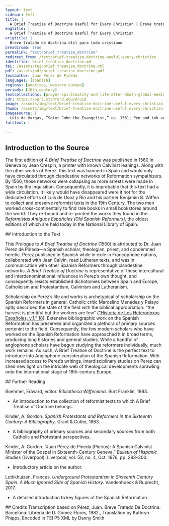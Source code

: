 ```yaml
---
layout: text
sidebar: left
title: |
  A Brief Treatise of Doctrine Useful for Every Christian | Breve tratado de doctrina útil para todo cristiano
engtitle: |
  A Brief Treatise of Doctrine Useful for Every Christian
origtitle: |
  Breve tratado de doctrina útil para todo cristiano
breadcrumb: true
permalink: "text/brief_treatise_doctrine"
redirect_from: /text/brief-treatise-doctrine-useful-every-christian
identifier: brief_treatise_doctrine.md
tei: /assets/tei/brief_treatise_doctrine.xml
pdf: /assets/pdf/brief_treatise_doctrine.pdf
textauthor: Juan Perez de Piñeda
languages: [spanish]
regions: [americas, western_europe]
periods: [16th_century]
textcollections: [prayer-spirituality-and-life-after-death-global-medieval-perspectives]
sdr: https://purl.stanford.edu/druid 
image: /assets/img/text/brief-treatise-doctrine-useful-every-christian.jpg
thumb: /assets/img/text/brief-treatise-doctrine-useful-every-christian-thumb.jpg
imagesource: |
  Luis de Vargas, “Saint John the Evangelist,” ca. 1561; Pen and ink and wash on paper; Collection of the Hispanic Society of America
fulltext: |
  
--- 
```

## Introduction to the Source 
<p>The first edition of <em>A Brief Treatise of Doctrine</em> was published in 1560 in Geneva by Jean Crespin, a printer with known Calvinist leanings. Along with the other works of Perez, this text was banned in Spain and would only have circulated through clandestine networks of Reformation sympathizers. By 1560, those networks were collapsing as more arrests were made in Spain by the Inquisition. Consequently, it is improbable that this text had a wide circulation. It likely would have disappeared were it not for the dedicated efforts of Luis de Usoz y Rio and his partner Benjamin B. Wiffen to collect and preserve reformist texts in the 19th Century. The two men worked cross-continentally to find rare books in small bookstores around the world. They re-bound and re-printed the works they found in the <em>Reformistas Antiguos Españoles (Old Spanish Reformers)</em>, the oldest editions of which are held today in the National Library of Spain.</p>
## Introduction to the Text 
<p>This Prologue to <em>A Brief Treatise of Doctrine</em> (1560) is attributed to Dr. Juan Perez de Piñeda—a Spanish scholar, theologian, priest, and condemned heretic. Perez published in Spanish while in exile in Francophone nations, collaborated with Jean Calvin, read Lutheran texts, and was in communication with other Spanish Reformers through clandestine networks. <em>A Brief Treatise of Doctrine</em> is representative of these intercultural and interdenominational influences in Perez’s own thought, and consequently resists established dichotomies between Spain and Europe, Catholicism and Protestantism, Calvinism and Lutheranism.</p> <p>Scholarship on Perez’s life and works is archetypical of scholarship on the Spanish Reformers in general. Catholic critic Marcelino Menedez y Pelayo aptly described the state of the field with the biblical appropriation: “the harvest is plentiful but the workers are few” (<a href="https://hdl.handle.net/2027/mdp.39015041826192?urlappend=%3Bseq=9">“Historia de Los Heterodoxos Españoles, v.1.” 18</a>). Extensive bibliographic work on the Spanish Reformation has preserved and organized a plethora of primary sources pertenint to the field. Consequently, the few modern scholars who have worked on the Spanish Reformation have approached it in broad terms, producing long histories and general studies. While a handful of anglophone scholars have begun studying the reformers individually, much work remains. As such, A Brief Treatise of Doctrine is the perfect text to introduce into Anglophone consideration of the Spanish Reformation. With increased access to Perez’s writings, interdisciplinary studies on Perez can shed new light on the intricate web of theological developments sprawling onto the international stage of 16th-century Europe.</p>
## Further Reading 
<p>Boehmer, Edward, editor. <em>Bibliotheca Wiffeniana.</em> Burt Franklin, 1883.</p> <ul> <li>An introduction to the collection of reformist texts to which A Brief Treatise of Doctrine belongs.</li> </ul> <p>Kinder, A. Gordon. <em>Spanish Protestants and Reformers in the Sixteenth Century: A Bibliography</em>. Grant & Cutler, 1983.</p> <ul> <li>A bibliography of primary sources and secondary sources from both Catholic and Protestant perspectives.</li> </ul> <p>Kinder, A. Gordon. “Juan Pérez de Pineda (Pierius): A Spanish Calvinist Minister of the Gospel in Sixteenth-Century Geneva.” <em>Bulletin of Hispanic Studies</em> (Liverpool); Liverpool, vol. 53, no. 4, Oct. 1976, pp. 283–300.</p> <ul> <li>Introductory article on the author.</li> </ul> <p>Luttikhuizen, Frances. <em>Underground Protestantism in Sixteenth Century Spain: A Much Ignored Side of Spanish History</em>. Vandenhoeck & Ruprecht, 2017.</p> <ul> <li>A detailed introduction to key figures of the Spanish Reformation.</li> </ul>
## Credits
Transcription based on Pérez, Juan. Breve Tratado De Doctrina. Barcelona: Librería de D. Gómez Flores, 1982., Translation by Kathryn Phipps, Encoded in TEI P5 XML by Danny Smith

